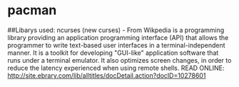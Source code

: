 # pacman

##Libarys used:
ncurses (new curses) - From Wikpedia
is a programming library providing an application programming
interface (API) that allows the programmer to write text-based user interfaces
in a terminal-independent manner.
It is a toolkit for developing "GUI-like" application software
that runs under a terminal emulator.
It also optimizes screen changes, in order to reduce the latency experienced
when using remote shells.
READ ONLINE: http://site.ebrary.com/lib/alltitles/docDetail.action?docID=10278601
